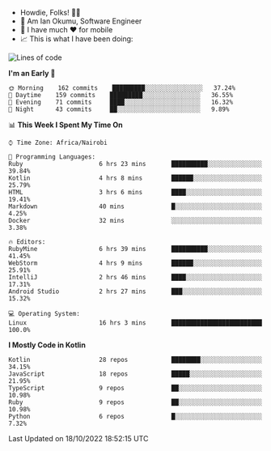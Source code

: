 
* Howdie, Folks! 👋🤓
* 🤪 Am Ian Okumu, Software Engineer
* 📱 I have much ❤️ for mobile
* 📈 This is what I have been doing:
  
<!-- <a href="https://otsembo.github.io/OtsemboPortfolio/" style="margin-right:.5%; margin-top=.5%;">
  <img align="center" src="https://github-readme-stats.vercel.app/api/top-langs/?username=otsembo&layout=compact" />
</a> -->

<!--START_SECTION:waka-->
![Lines of code](https://img.shields.io/badge/From%20Hello%20World%20I%27ve%20Written-782%20Thousand%20lines%20of%20code-blue)

**I'm an Early 🐤** 

```text
🌞 Morning    162 commits    █████████░░░░░░░░░░░░░░░░   37.24% 
🌆 Daytime    159 commits    █████████░░░░░░░░░░░░░░░░   36.55% 
🌃 Evening    71 commits     ████░░░░░░░░░░░░░░░░░░░░░   16.32% 
🌙 Night      43 commits     ██░░░░░░░░░░░░░░░░░░░░░░░   9.89%

```


📊 **This Week I Spent My Time On** 

```text
⌚︎ Time Zone: Africa/Nairobi

💬 Programming Languages: 
Ruby                     6 hrs 23 mins       ██████████░░░░░░░░░░░░░░░   39.84% 
Kotlin                   4 hrs 8 mins        ██████░░░░░░░░░░░░░░░░░░░   25.79% 
HTML                     3 hrs 6 mins        ████░░░░░░░░░░░░░░░░░░░░░   19.41% 
Markdown                 40 mins             █░░░░░░░░░░░░░░░░░░░░░░░░   4.25% 
Docker                   32 mins             ░░░░░░░░░░░░░░░░░░░░░░░░░   3.38%

🔥 Editors: 
RubyMine                 6 hrs 39 mins       ██████████░░░░░░░░░░░░░░░   41.45% 
WebStorm                 4 hrs 9 mins        ██████░░░░░░░░░░░░░░░░░░░   25.91% 
IntelliJ                 2 hrs 46 mins       ████░░░░░░░░░░░░░░░░░░░░░   17.31% 
Android Studio           2 hrs 27 mins       ███░░░░░░░░░░░░░░░░░░░░░░   15.32%

💻 Operating System: 
Linux                    16 hrs 3 mins       █████████████████████████   100.0%

```

**I Mostly Code in Kotlin** 

```text
Kotlin                   28 repos            ████████░░░░░░░░░░░░░░░░░   34.15% 
JavaScript               18 repos            █████░░░░░░░░░░░░░░░░░░░░   21.95% 
TypeScript               9 repos             ██░░░░░░░░░░░░░░░░░░░░░░░   10.98% 
Ruby                     9 repos             ██░░░░░░░░░░░░░░░░░░░░░░░   10.98% 
Python                   6 repos             █░░░░░░░░░░░░░░░░░░░░░░░░   7.32%

```



 Last Updated on 18/10/2022 18:52:15 UTC
<!--END_SECTION:waka-->

<br />
<br />
<br />
<br />
<br />
  
  </div>
<!---
otsembo/otsembo is a ✨ special ✨ repository because its `README.md` (this file) appears on your GitHub profile.
You can click the Preview link to take a look at your changes.
--->
